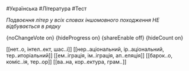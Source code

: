 #Українська #Література #Тест

*Подвоєння літер у всіх словах іншомовного походження НЕ відбувається в рядку*

{noChangeVote on}
{hideProgress on}
{shareEnable off}
{hideCount on}

[[нет..о, інтел..ект, шас..і]]
[[нер..аціональний, ір..аціональний, тер..иторіальний]]
[[ем..іграція, ім..іграція, ап..еляція]]
[[барок..о, коміс..ія, тер..ор]]
[[ва..на, кор..ектура, грам..]]
